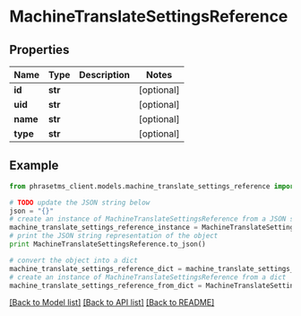 # MachineTranslateSettingsReference

## Properties

| Name     | Type    | Description | Notes      |
| -------- | ------- | ----------- | ---------- |
| **id**   | **str** |             | [optional] |
| **uid**  | **str** |             | [optional] |
| **name** | **str** |             | [optional] |
| **type** | **str** |             | [optional] |

## Example

```python
from phrasetms_client.models.machine_translate_settings_reference import MachineTranslateSettingsReference

# TODO update the JSON string below
json = "{}"
# create an instance of MachineTranslateSettingsReference from a JSON string
machine_translate_settings_reference_instance = MachineTranslateSettingsReference.from_json(json)
# print the JSON string representation of the object
print MachineTranslateSettingsReference.to_json()

# convert the object into a dict
machine_translate_settings_reference_dict = machine_translate_settings_reference_instance.to_dict()
# create an instance of MachineTranslateSettingsReference from a dict
machine_translate_settings_reference_from_dict = MachineTranslateSettingsReference.from_dict(machine_translate_settings_reference_dict)
```

[[Back to Model list]](../README.md#documentation-for-models) [[Back to API list]](../README.md#documentation-for-api-endpoints) [[Back to README]](../README.md)
